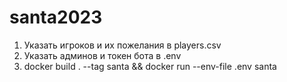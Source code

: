 # santa2023

1. Указать игроков и их пожелания в players.csv
2. Указать админов и токен бота в .env
3. docker build . --tag santa && docker run --env-file .env santa